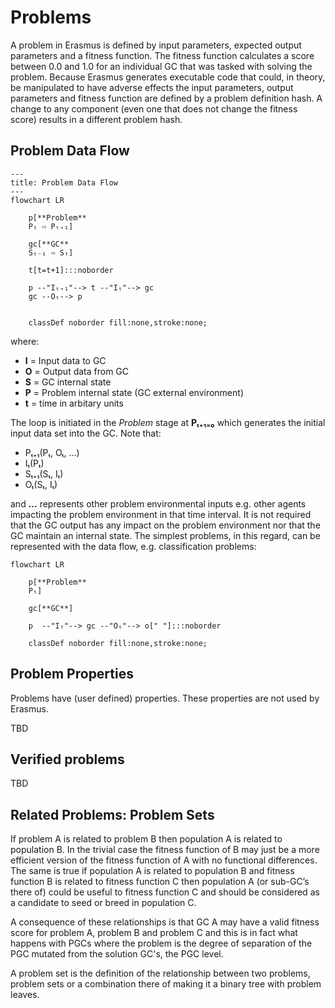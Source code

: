 # Problems

A problem in Erasmus is defined by input parameters, expected output parameters and a fitness function. The fitness function calculates a score between 0.0 and 1.0 for an individual GC that was tasked with solving the problem. Because Erasmus generates executable code that could, in theory, be manipulated to have adverse effects the input parameters, output parameters and fitness function are defined by a problem definition hash. A change to any component (even one that does not change the fitness score) results in a different problem hash.

## Problem Data Flow

```mermaid
---
title: Problem Data Flow
---
flowchart LR

    p[**Problem**
    Pₜ ⇨ Pₜ₊₁]

    gc[**GC**
    Sₜ₋₁ ⇨ Sₜ]

    t[t=t+1]:::noborder
    
    p --"Iₜ₊₁"--> t --"Iₜ"--> gc 
    gc --Oₜ--> p


    classDef noborder fill:none,stroke:none;
```

where:

- **I** = Input data to GC
- **O** = Output data from GC
- **S** = GC internal state
- **P** = Problem internal state (GC external environment)
- **t** = time in arbitary units

The loop is initiated in the _Problem_ stage at **Pₜ₊₁₌₀** which generates the initial input data set into the GC. Note that:

- Pₜ₊₁(Pₜ, Oₜ, ...)
- Iₜ(Pₜ)
- Sₜ₊₁(Sₜ, Iₜ)
- Oₜ(Sₜ, Iₜ)

and **...** represents other problem environmental inputs e.g. other agents impacting the problem environment in that time interval. It is not required that the GC output has any impact on the problem environment nor that the GC maintain an internal state. The simplest problems, in this regard, can be represented with the data flow, e.g. classification problems:

```mermaid
flowchart LR

    p[**Problem**
    Pₜ]

    gc[**GC**]

    p  --"Iₜ"--> gc --"Oₜ"--> o[" "]:::noborder

    classDef noborder fill:none,stroke:none;
```

## Problem Properties

Problems have (user defined) properties. These properties are not used by Erasmus.

TBD

## Verified problems

TBD

## Related Problems: Problem Sets

If problem A is related to problem B then population A is related to population B. In the trivial case the fitness function of B may just be a more efficient version of the fitness function of A with no functional differences. The same is true if population A is related to population B and fitness function B is related to fitness function C then population A (or sub-GC’s there of) could be useful to fitness function C and should be considered as a candidate to seed or breed in population C.

A consequence of these relationships is that GC A may have a valid fitness score for problem A, problem B and problem C and this is in fact what happens with PGCs where the problem is the degree of separation of the PGC mutated from the solution GC's, the PGC level.

A problem set is the definition of the relationship between two problems, problem sets or a combination there of making it a binary tree with problem leaves.
